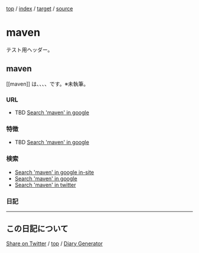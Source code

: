 [top](../index.html) / [index](index.html) / [target](https://igapyon.github.io/diary/keyword/maven.html) / [source](https://github.com/igapyon/diary/blob/gh-pages/keyword/maven.html.src.md) 

maven
=====================================================================================================
テスト用ヘッダー。

## maven

[[maven]] は、、、、です。※未執筆。

### URL

* TBD [Search 'maven' in google](https://www.google.co.jp/#pws=0&q=maven)

### 特徴

* TBD [Search 'maven' in google](https://www.google.co.jp/#pws=0&q=maven)

### 検索

* [Search 'maven' in google in-site](https://www.google.co.jp/#pws=0&q=site:https%3A%2F%2Figapyon.github.io%2Fdiary%2F+maven)
* [Search 'maven' in google](https://www.google.co.jp/#pws=0&q=maven)
* [Search 'maven' in twitter](https://twitter.com/search?q=%23maven)

### 日記




----------------------------------------------------------------------------------------------------

## この日記について

[Share on Twitter](https://twitter.com/intent/tweet?hashtags=igapyon%2Cdiary%2C%E3%81%84%E3%81%8C%E3%81%B4%E3%82%87%E3%82%93%2Cmaven&text=maven&url=https%3A%2F%2Figapyon.github.io%2Fdiary%2Fkeyword%2Fmaven.html) / [top](../index.html) / [Diary Generator](https://github.com/igapyon/igapyonv3)
